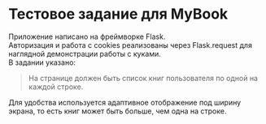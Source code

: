 # Тестовое задание для MyBook

Приложение написано на фреймворке Flask.  
Авторизация и работа с cookies реализованы через Flask.request для наглядной демонстрации работы с куками.  
В задании указано: 
> На странице должен быть список книг пользователя по одной на каждой строке.  

Для удобства используется адаптивное отображение под ширину экрана, то есть книг может быть больше, чем одна на строке.
